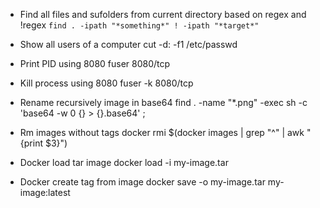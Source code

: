  - Find all files and sufolders from current directory based on regex and !regex
`find . -ipath "*something*" ! -ipath "*target*"`

 - Show all users of a computer
cut -d: -f1 /etc/passwd

 - Print PID using 8080 
fuser 8080/tcp

 - Kill process using 8080
fuser -k 8080/tcp

 - Rename recursively image in base64
find . -name "*.png" -exec sh -c 'base64 -w 0 {} > {}.base64' \;

 - Rm images without tags
docker rmi $(docker images | grep "^<none>" | awk "{print $3}")

 - Docker load tar image
docker load -i my-image.tar

 - Docker create tag from image
 docker save -o my-image.tar my-image:latest
